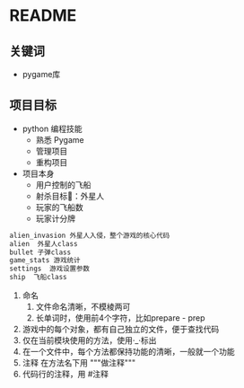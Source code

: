 # README

## 关键词

- pygame库
## 项目目标

- python 编程技能
  - 熟悉 Pygame
  - 管理项目
  - 重构项目
- 项目本身
  - 用户控制的飞船
  - 射杀目标：外星人
  - 玩家的飞船数
  - 玩家计分牌

```bash
alien_invasion 外星人入侵，整个游戏的核心代码 
alien  外星人class
bullet 子弹class
game_stats 游戏统计
settings  游戏设置参数
ship  飞船class
```

1. 命名
   1. 文件命名清晰，不模棱两可
   2. 长单词时，使用前4个字符，比如prepare - prep
2. 游戏中的每个对象，都有自己独立的文件，便于查找代码
3. 仅在当前模块使用的方法，使用·_·标出
4. 在一个文件中，每个方法都保持功能的清晰，一般就一个功能
5. 注释 在方法名下用 """做注释"""
6. 代码行的注释，用 #注释